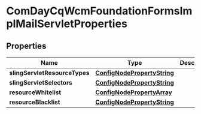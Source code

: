 
# ComDayCqWcmFoundationFormsImplMailServletProperties

## Properties
Name | Type | Description | Notes
------------ | ------------- | ------------- | -------------
**slingServletResourceTypes** | [**ConfigNodePropertyString**](ConfigNodePropertyString.md) |  |  [optional]
**slingServletSelectors** | [**ConfigNodePropertyString**](ConfigNodePropertyString.md) |  |  [optional]
**resourceWhitelist** | [**ConfigNodePropertyArray**](ConfigNodePropertyArray.md) |  |  [optional]
**resourceBlacklist** | [**ConfigNodePropertyString**](ConfigNodePropertyString.md) |  |  [optional]



